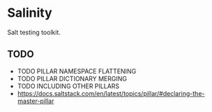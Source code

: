 # Salinity

Salt testing toolkit.

## TODO

- TODO PILLAR NAMESPACE FLATTENING
- TODO PILLAR DICTIONARY MERGING
- TODO INCLUDING OTHER PILLARS
- https://docs.saltstack.com/en/latest/topics/pillar/#declaring-the-master-pillar
